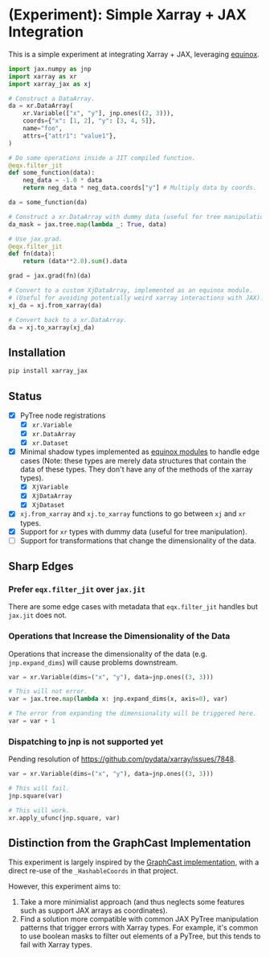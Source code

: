 # (Experiment): Simple Xarray + JAX Integration

This is a simple experiment at integrating Xarray + JAX, leveraging [equinox](https://github.com/patrick-kidger/equinox).

``` python
import jax.numpy as jnp
import xarray as xr
import xarray_jax as xj

# Construct a DataArray.
da = xr.DataArray(
    xr.Variable(["x", "y"], jnp.ones((2, 3))),
    coords={"x": [1, 2], "y": [3, 4, 5]},
    name="foo",
    attrs={"attr1": "value1"},
)

# Do some operations inside a JIT compiled function.
@eqx.filter_jit
def some_function(data):
    neg_data = -1.0 * data
    return neg_data * neg_data.coords["y"] # Multiply data by coords.

da = some_function(da)

# Construct a xr.DataArray with dummy data (useful for tree manipulation).
da_mask = jax.tree.map(lambda _: True, data)

# Use jax.grad.
@eqx.filter_jit
def fn(data):
    return (data**2.0).sum().data

grad = jax.grad(fn)(da)

# Convert to a custom XjDataArray, implemented as an equinox module.
# (Useful for avoiding potentially weird xarray interactions with JAX).
xj_da = xj.from_xarray(da)

# Convert back to a xr.DataArray.
da = xj.to_xarray(xj_da)

```
## Installation
```bash
pip install xarray_jax
```

## Status
- [x] PyTree node registrations
  - [x] `xr.Variable`
  - [x] `xr.DataArray`
  - [x] `xr.Dataset`
- [x] Minimal shadow types implemented as [equinox modules](https://github.com/patrick-kidger/equinox) to handle edge cases (Note: these types are merely data structures that contain the data of these types. They don't have any of the methods of the xarray types).
  - [x] `XjVariable`
  - [x] `XjDataArray`
  - [x] `XjDataset`
- [x] `xj.from_xarray` and `xj.to_xarray` functions to go between `xj` and `xr` types.
- [x] Support for `xr` types with dummy data (useful for tree manipulation).
- [ ] Support for transformations that change the dimensionality of the data.

## Sharp Edges

### Prefer `eqx.filter_jit` over `jax.jit`
There are some edge cases with metadata that `eqx.filter_jit` handles but `jax.jit` does not.

### Operations that Increase the Dimensionality of the Data
Operations that increase the dimensionality of the data (e.g. `jnp.expand_dims`) will cause problems downstream.

``` python
var = xr.Variable(dims=("x", "y"), data=jnp.ones((3, 3)))

# This will not error.
var = jax.tree.map(lambda x: jnp.expand_dims(x, axis=0), var)

# The error from expanding the dimensionality will be triggered here.
var = var + 1 
```

### Dispatching to jnp is not supported yet
Pending resolution of https://github.com/pydata/xarray/issues/7848.
``` python
var = xr.Variable(dims=("x", "y"), data=jnp.ones((3, 3)))

# This will fail.
jnp.square(var)

# This will work.
xr.apply_ufunc(jnp.square, var)
```


## Distinction from the GraphCast Implementation
This experiment is largely inspired by the [GraphCast implementation](https://github.com/google-deepmind/graphcast/blob/main/graphcast/xarray_jax.py), with a direct re-use of the `_HashableCoords` in that project.

However, this experiment aims to:
1. Take a more minimialist approach (and thus neglects some features such as support JAX arrays as coordinates).
2. Find a solution more compatible with common JAX PyTree manipulation patterns that trigger errors with Xarray types. For example, it's common to use boolean masks to filter out elements of a PyTree, but this tends to fail with Xarray types.
